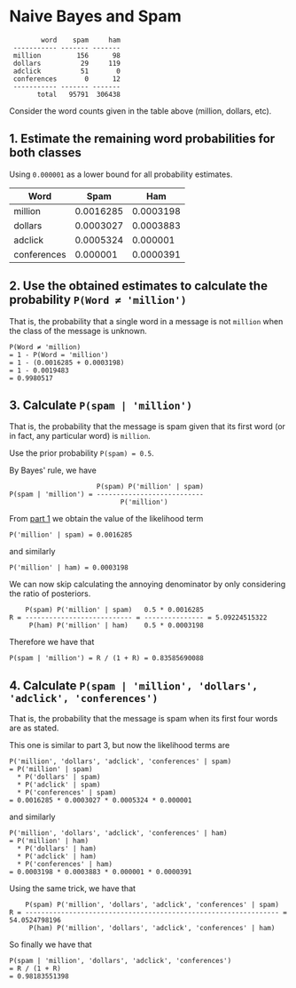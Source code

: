 # Naive Bayes and Spam

```
        word    spam     ham
 ----------- ------- -------
 million         156      98
 dollars          29     119
 adclick          51       0
 conferences       0      12
 ----------- ------- -------
       total   95791  306438
```

Consider the word counts given in the table above (million, dollars, etc).

## 1. Estimate the remaining word probabilities for both classes

Using `0.000001` as a lower bound for all probability estimates.

| Word        | Spam      | Ham       |
| ----------- | --------- | --------- |
| million     | 0.0016285 | 0.0003198 |
| dollars     | 0.0003027 | 0.0003883 |
| adclick     | 0.0005324 | 0.000001  |
| conferences | 0.000001  | 0.0000391 |

## 2. Use the obtained estimates to calculate the probability `P(Word ≠ 'million')`

That is, the probability that a single word in a message is not `million` when the class of the message is unknown.

```
P(Word ≠ 'million)
= 1 - P(Word = 'million')
= 1 - (0.0016285 + 0.0003198)
= 1 - 0.0019483
= 0.9980517
```

## 3. Calculate `P(spam | 'million')`

That is, the probability that the message is spam given that its first word (or in fact, any particular word) is `million`.

Use the prior probability `P(spam) = 0.5`.

By Bayes' rule, we have

```
                      P(spam) P('million' | spam)
P(spam | 'million') = ---------------------------
                            P('million')
```

From [part 1](##1-estimate-the-remaining-word-probabilities-for-both-classes) we obtain the value of the likelihood term

```
P('million' | spam) = 0.0016285
```

and similarly

```
P('million' | ham) = 0.0003198
```

We can now skip calculating the annoying denominator by only considering the ratio of posteriors.

```
    P(spam) P('million' | spam)   0.5 * 0.0016285
R = --------------------------- = --------------- = 5.09224515322
     P(ham) P('million' | ham)    0.5 * 0.0003198
```

Therefore we have that

```
P(spam | 'million') = R / (1 + R) = 0.83585690088
```

## 4. Calculate `P(spam | 'million', 'dollars', 'adclick', 'conferences')`

That is, the probability that the message is spam when its first four words are as stated.

This one is similar to part 3, but now the likelihood terms are
```
P('million', 'dollars', 'adclick', 'conferences' | spam) 
= P('million' | spam)
  * P('dollars' | spam) 
  * P('adclick' | spam) 
  * P('conferences' | spam)
= 0.0016285 * 0.0003027 * 0.0005324 * 0.000001
```
and similarly 
```
P('million', 'dollars', 'adclick', 'conferences' | ham) 
= P('million' | ham)
  * P('dollars' | ham) 
  * P('adclick' | ham) 
  * P('conferences' | ham)
= 0.0003198 * 0.0003883 * 0.000001 * 0.0000391
```

Using the same trick, we have that
```
    P(spam) P('million', 'dollars', 'adclick', 'conferences' | spam) 
R = ---------------------------------------------------------------- = 54.0524798196
     P(ham) P('million', 'dollars', 'adclick', 'conferences' | ham) 
```

So finally we have that
```
P(spam | 'million', 'dollars', 'adclick', 'conferences')
= R / (1 + R)
= 0.98183551398
```
